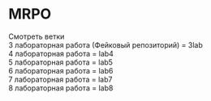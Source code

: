 # MRPO

Смотреть ветки  
3 лабораторная работа (Фейковый репозиторий) = 3lab      
4 лабораторная работа = lab4    
5 лабораторная работа = lab5         
6 лабораторная работа = lab6         
7 лабораторная работа = lab7         
8 лабораторная работа = lab8         
